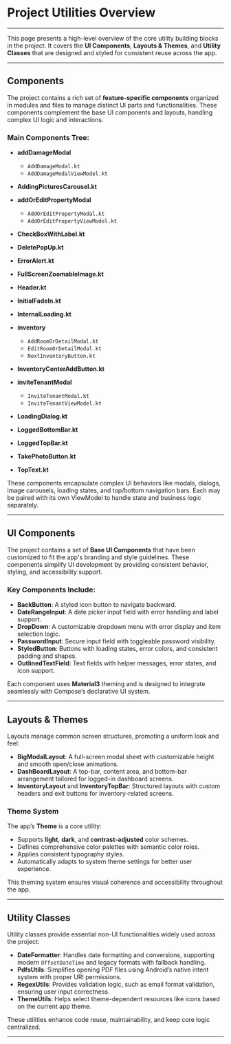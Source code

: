 # Project Utilities Overview

---

This page presents a high-level overview of the core utility building blocks in the project. It covers the **UI Components**, **Layouts & Themes**, and **Utility Classes** that are designed and styled for consistent reuse across the app.

---

## Components

The project contains a rich set of **feature-specific components** organized in modules and files to manage distinct UI parts and functionalities. These components complement the base UI components and layouts, handling complex UI logic and interactions.

### Main Components Tree:

* **addDamageModal**

  * `AddDamageModal.kt`
  * `AddDamageModalViewModel.kt`
* **AddingPicturesCarousel.kt**
* **addOrEditPropertyModal**

  * `AddOrEditPropertyModal.kt`
  * `AddOrEditPropertyViewModel.kt`
* **CheckBoxWithLabel.kt**
* **DeletePopUp.kt**
* **ErrorAlert.kt**
* **FullScreenZoomableImage.kt**
* **Header.kt**
* **InitialFadeIn.kt**
* **InternalLoading.kt**
* **inventory**

  * `AddRoomOrDetailModal.kt`
  * `EditRoomOrDetailModal.kt`
  * `NextInventoryButton.kt`
* **InventoryCenterAddButton.kt**
* **inviteTenantModal**

  * `InviteTenantModal.kt`
  * `InviteTenantViewModel.kt`
* **LoadingDialog.kt**
* **LoggedBottomBar.kt**
* **LoggedTopBar.kt**
* **TakePhotoButton.kt**
* **TopText.kt**

These components encapsulate complex UI behaviors like modals, dialogs, image carousels, loading states, and top/bottom navigation bars. Each may be paired with its own ViewModel to handle state and business logic separately.

---

## UI Components

The project contains a set of **Base UI Components** that have been customized to fit the app's branding and style guidelines. These components simplify UI development by providing consistent behavior, styling, and accessibility support.

### Key Components Include:

* **BackButton**: A styled icon button to navigate backward.
* **DateRangeInput**: A date picker input field with error handling and label support.
* **DropDown**: A customizable dropdown menu with error display and item selection logic.
* **PasswordInput**: Secure input field with toggleable password visibility.
* **StyledButton**: Buttons with loading states, error colors, and consistent padding and shapes.
* **OutlinedTextField**: Text fields with helper messages, error states, and icon support.

Each component uses **Material3** theming and is designed to integrate seamlessly with Compose’s declarative UI system.

---

## Layouts & Themes

Layouts manage common screen structures, promoting a uniform look and feel:

* **BigModalLayout**: A full-screen modal sheet with customizable height and smooth open/close animations.
* **DashBoardLayout**: A top-bar, content area, and bottom-bar arrangement tailored for logged-in dashboard screens.
* **InventoryLayout** and **InventoryTopBar**: Structured layouts with custom headers and exit buttons for inventory-related screens.

### Theme System

The app’s **Theme** is a core utility:

* Supports **light**, **dark**, and **contrast-adjusted** color schemes.
* Defines comprehensive color palettes with semantic color roles.
* Applies consistent typography styles.
* Automatically adapts to system theme settings for better user experience.

This theming system ensures visual coherence and accessibility throughout the app.

---

## Utility Classes

Utility classes provide essential non-UI functionalities widely used across the project:

* **DateFormatter**: Handles date formatting and conversions, supporting modern `OffsetDateTime` and legacy formats with fallback handling.
* **PdfsUtils**: Simplifies opening PDF files using Android’s native intent system with proper URI permissions.
* **RegexUtils**: Provides validation logic, such as email format validation, ensuring user input correctness.
* **ThemeUtils**: Helps select theme-dependent resources like icons based on the current app theme.

These utilities enhance code reuse, maintainability, and keep core logic centralized.

---
